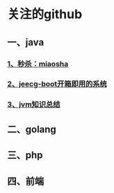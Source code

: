# 关注的github

## 一、java

### [1、秒杀：miaosha](https://github.com/qiurunze123/miaosha)

### [2、jeecg-boot开箱即用的系统](https://github.com/zhangdaiscott/jeecg-boot)

### [3、jvm知识总结](https://github.com/doocs/jvm)

## 二、golang

## 三、php

## 四、前端

